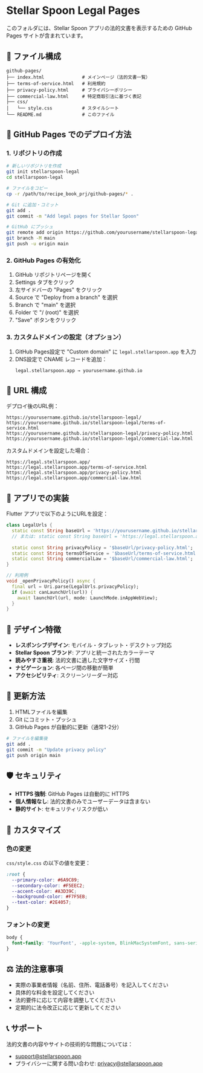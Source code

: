 # Stellar Spoon Legal Pages

このフォルダには、Stellar Spoon アプリの法的文書を表示するための GitHub Pages サイトが含まれています。

## 📁 ファイル構成

```
github-pages/
├── index.html              # メインページ（法的文書一覧）
├── terms-of-service.html   # 利用規約
├── privacy-policy.html     # プライバシーポリシー
├── commercial-law.html     # 特定商取引法に基づく表記
├── css/
│   └── style.css           # スタイルシート
└── README.md               # このファイル
```

## 🚀 GitHub Pages でのデプロイ方法

### 1. リポジトリの作成
```bash
# 新しいリポジトリを作成
git init stellarspoon-legal
cd stellarspoon-legal

# ファイルをコピー
cp -r /path/to/recipe_book_prj/github-pages/* .

# Git に追加・コミット
git add .
git commit -m "Add legal pages for Stellar Spoon"

# GitHub にプッシュ
git remote add origin https://github.com/yourusername/stellarspoon-legal.git
git branch -M main
git push -u origin main
```

### 2. GitHub Pages の有効化
1. GitHub リポジトリページを開く
2. Settings タブをクリック
3. 左サイドバーの "Pages" をクリック
4. Source で "Deploy from a branch" を選択
5. Branch で "main" を選択
6. Folder で "/ (root)" を選択
7. "Save" ボタンをクリック

### 3. カスタムドメインの設定（オプション）
1. GitHub Pages設定で "Custom domain" に `legal.stellarspoon.app` を入力
2. DNS設定で CNAME レコードを追加：
   ```
   legal.stellarspoon.app → yourusername.github.io
   ```

## 🔗 URL 構成

デプロイ後のURL例：
```
https://yourusername.github.io/stellarspoon-legal/
https://yourusername.github.io/stellarspoon-legal/terms-of-service.html
https://yourusername.github.io/stellarspoon-legal/privacy-policy.html
https://yourusername.github.io/stellarspoon-legal/commercial-law.html
```

カスタムドメインを設定した場合：
```
https://legal.stellarspoon.app/
https://legal.stellarspoon.app/terms-of-service.html
https://legal.stellarspoon.app/privacy-policy.html
https://legal.stellarspoon.app/commercial-law.html
```

## 📱 アプリでの実装

Flutter アプリで以下のようにURLを設定：

```dart
class LegalUrls {
  static const String baseUrl = 'https://yourusername.github.io/stellarspoon-legal';
  // または: static const String baseUrl = 'https://legal.stellarspoon.app';
  
  static const String privacyPolicy = '$baseUrl/privacy-policy.html';
  static const String termsOfService = '$baseUrl/terms-of-service.html';
  static const String commercialLaw = '$baseUrl/commercial-law.html';
}

// 利用例
void _openPrivacyPolicy() async {
  final url = Uri.parse(LegalUrls.privacyPolicy);
  if (await canLaunchUrl(url)) {
    await launchUrl(url, mode: LaunchMode.inAppWebView);
  }
}
```

## 🎨 デザイン特徴

- **レスポンシブデザイン**: モバイル・タブレット・デスクトップ対応
- **Stellar Spoon ブランド**: アプリと統一されたカラーテーマ
- **読みやすさ重視**: 法的文書に適した文字サイズ・行間
- **ナビゲーション**: 各ページ間の移動が簡単
- **アクセシビリティ**: スクリーンリーダー対応

## 🔄 更新方法

1. HTMLファイルを編集
2. Git にコミット・プッシュ
3. GitHub Pages が自動的に更新（通常1-2分）

```bash
# ファイルを編集後
git add .
git commit -m "Update privacy policy"
git push origin main
```

## 🛡️ セキュリティ

- **HTTPS 強制**: GitHub Pages は自動的に HTTPS
- **個人情報なし**: 法的文書のみでユーザーデータは含まない
- **静的サイト**: セキュリティリスクが低い

## 📝 カスタマイズ

### 色の変更
`css/style.css` の以下の値を変更：
```css
:root {
  --primary-color: #6A9C89;
  --secondary-color: #F5EEC2;
  --accent-color: #A3D39C;
  --background-color: #F7F5EB;
  --text-color: #2E4057;
}
```

### フォントの変更
```css
body {
  font-family: 'YourFont', -apple-system, BlinkMacSystemFont, sans-serif;
}
```

## ⚖️ 法的注意事項

- 実際の事業者情報（名前、住所、電話番号）を記入してください
- 具体的な料金を設定してください
- 法的要件に応じて内容を調整してください
- 定期的に法令改正に応じて更新してください

## 📞 サポート

法的文書の内容やサイトの技術的な問題については：
- support@stellarspoon.app
- プライバシーに関する問い合わせ: privacy@stellarspoon.app